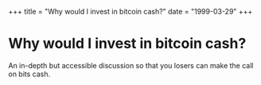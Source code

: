 +++
title = "Why would I invest in bitcoin cash?"
date = "1999-03-29"
+++



# Why would I invest in bitcoin cash?

An in-depth but accessible discussion so that you losers can make the call on bits cash.
